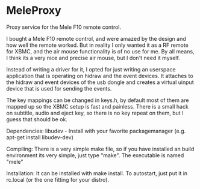 MeleProxy
=========

Proxy service for the Mele F10 remote control.

I bought a Mele F10 remote control, and were amazed by the design and how well the remote worked.
But in reality I only wanted it as a RF remote for XBMC, and the air mouse functionality is of no use for me.
By all means, I think its a very nice and precise air mouse, but I don't need it myself.

Instead of writing a driver for it, I opted for just writing an userspace application that is operating on hidraw and the event devices.
It attaches to the hidraw and event devices of the usb dongle and creates a virtual uinput device that is used for sending the events.

The key mappings can be changed in keys.h, by default most of them are mapped up so the XBMC setup is fast and painless.
There is a small hack on subtitle, audio and eject key, so there is no key repeat on them, but I guess that should be ok.

Dependencies:
libudev	- Install with your favorite packagemanager (e.g. apt-get install libudev-dev)


Compiling:
There is a very simple make file, so if you have installed an build environment its very simple, just type "make".
The executable is named "mele"


Installation:
It can be installed with make install.
To autostart, just put it in rc.local (or the one fitting for your distro).
